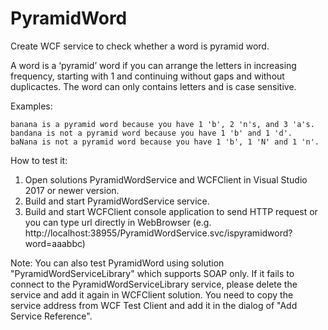 # PyramidWord
Create WCF service to check whether a word is pyramid word.

A word is a ‘pyramid’ word if you can arrange the letters in increasing frequency, starting with 1 and continuing without gaps and without duplicactes. The word can only contains letters and is case sensitive.

Examples:

    banana is a pyramid word because you have 1 'b', 2 'n's, and 3 'a's.
    bandana is not a pyramid word because you have 1 'b' and 1 'd'.
    baNana is not a pyramid word because you have 1 'b', 1 'N' and 1 'n'.

How to test it:
1. Open solutions PyramidWordService and WCFClient in Visual Studio 2017 or newer version.
2. Build and start PyramidWordService service.
3. Build and start WCFClient console application to send HTTP request or you can type url directly in WebBrowser (e.g. http://localhost:38955/PyramidWordService.svc/ispyramidword?word=aaabbc)

Note: 
You can also test PyramidWord using solution "PyramidWordServiceLibrary" which supports SOAP only. If it fails to connect to the PyramidWordServiceLibrary service, please delete the service and add it again in WCFClient solution. You need to copy the service address from WCF Test Client and add it in the dialog of "Add Service Reference".
